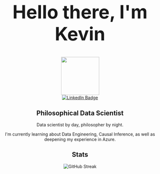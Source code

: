<div id="header" align="center">
   <h1 style="font-size:60px;">Hello there, I'm Kevin </h1>
  <img src="https://media.giphy.com/media/cPTB98fKFWVamhpYpW/giphy.gif" width="125" height="125"/>
</div>
<div id="badges" align="center">
  <a href="https://www.linkedin.com/in/kevin-kwasnik-3592511bb/)">
    <img src="https://img.shields.io/badge/LinkedIn-blue?style=for-the-badge&logo=linkedin&logoColor=white" alt="LinkedIn Badge"/>
  </a>

<div id="bio">
  <h2>Philosophical Data Scientist</h2>
  <p>Data scientist by day, philosopher by night.</p>
  <p>I'm currently learning about Data Engineering, Causal Inference, as well as deepening my experience in Azure.</p>
</div>

<div id="stats">
  <h2>Stats</h2>
  <img src="https://streak-stats.demolab.com?user=Kevin-Kwasnik&theme=transparent&fire=EB5454" alt="GitHub Streak"/>
</div>
